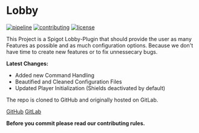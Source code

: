 # Lobby

[![pipeline](https://gitlab.com/ancozocktenvironment/lobby/badges/master/pipeline.svg?style=flat-square)](https://gitlab.com/ancozocktenvironment/lobby)
[![contributing](https://img.shields.io/badge/Contributor%20Covenant-v1.4%20adopted-ff69b4.svg?style=flat-square)](http://contributor-covenant.org/version/1/4)
[![license](https://img.shields.io/badge/License-GPLv3-green.svg?style=flat-square)](https://choosealicense.com/licenses/gpl-3.0/)

This Project is a Spigot Lobby-Plugin that should provide 
the user as many Features as possible and as much configuration options.
Because we don't have time to create new features or to fix unnessecary
bugs.

**Latest Changes:**
- Added new Command Handling
- Beautified and Cleaned Configuration Files
- Updated Player Initialization (Shields deactivated by default)

The repo is cloned to GitHub and originally hosted on GitLab.

[GitHub](https://github.com/Ancocodet/Lobby)
[GitLab](https://gitlab.com/ancozocktenvironment/lobby)

**Before you commit please read our contributing rules.**
